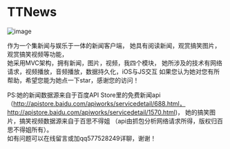 # TTNews


![image](https://github.com/577528249/TTNews/blob/master/introductionimages/123.gif)


作为一个集新闻与娱乐于一体的新闻客户端，
她具有阅读新闻，观赏搞笑图片，观赏搞笑视频等功能，		  
她采用MVC架构，拥有新闻，图片，视频，我四个模块，
她所涉及的技术有网络请求，视频播放，音频播放，数据持久化，iOS与JS交互
如果您认为她对您有所帮助，希望您能为她点一下star，感谢您的访问！

PS:她的新闻数据源来自于百度API Store里的免费新闻api
（http://apistore.baidu.com/apiworks/servicedetail/688.html，
http://apistore.baidu.com/apiworks/servicedetail/1570.html)，
她的搞笑图片，搞笑视频数据源来自于百思不得姐
（api由抓包分析网络请求所得，版权归百思不得姐所有）。  
如有问题可以在线留言或加qq577528249详聊，谢谢！
